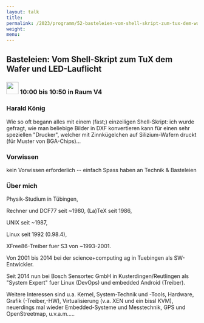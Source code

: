 ```yaml
---
layout: talk
title:
permalink: /2023/programm/52-basteleien-vom-shell-skript-zum-tux-dem-wafer-und-led-lauflicht/
weight:
menu:
---
```

## Basteleien: Vom Shell-Skript zum TuX dem Wafer und LED-Lauflicht

### <img height = "32" src="../../../images/talk.svg"> 10:00 bis 10:50 in Raum V4

### Harald König

Wie so oft begann alles mit einem (fast;) einzeiligen Shell-Skript: ich wurde gefragt, wie man beliebige Bilder in DXF konvertieren kann für einen sehr speziellen "Drucker", welcher mit Zinnkügelchen auf Silizium-Wafern druckt (für Muster von BGA-Chips)...

### Vorwissen

kein Vorwissen erforderlich -- einfach Spass haben an Technik & Basteleien

### Über mich

Physik-Studium in Tübingen,  
Rechner und DCF77 seit ~1980,
(La)TeX seit 1986,  
UNIX seit ~1987,  
Linux seit 1992 (0.98.4),  
XFree86-Treiber fuer S3 von ~1993-2001.  
Von 2001 bis 2014 bei der science+computing ag in Tuebingen als SW-Entwickler.  
Seit 2014 nun bei Bosch Sensortec GmbH in Kusterdingen/Reutlingen als "System Expert" fuer Linux (DevOps) und embedded Android (Treiber).  

Weitere Interessen sind u.a. Kernel, System-Technik und -Tools, Hardware, Grafik (-Treiber,-HW), Virtualisierung (v.a. XEN und ein bissl KVM), neuerdings mal wieder Embedded-Systeme und Messtechnik, GPS und OpenStreetmap, u.v.a.m.....

